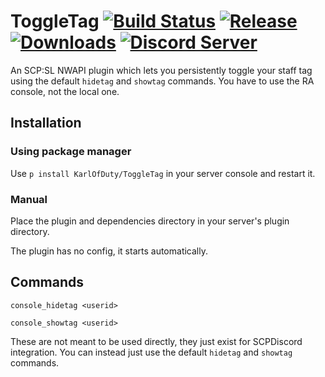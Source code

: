 # ToggleTag [![Build Status](https://jenkins.karlofduty.com/job/NWAPI/job/ToggleTag/job/master/badge/icon)](https://jenkins.karlofduty.com/blue/organizations/jenkins/NWAPI%2FToggleTag/activity) [![Release](https://img.shields.io/github/release/KarlofDuty/ToggleTag.svg)](https://github.com/KarlOfDuty/ToggleTag/releases) [![Downloads](https://img.shields.io/github/downloads/KarlOfDuty/ToggleTag/total.svg)](https://github.com/KarlOfDuty/ToggleTag/releases) [![Discord Server](https://img.shields.io/discord/430468637183442945.svg?label=discord)](https://discord.gg/C5qMvkj)

An SCP:SL NWAPI plugin which lets you persistently toggle your staff tag using the default `hidetag` and `showtag` commands. You have to use the RA console, not the local one.

## Installation

### Using package manager

Use `p install KarlOfDuty/ToggleTag` in your server console and restart it.

### Manual
Place the plugin and dependencies directory in your server's plugin directory.

The plugin has no config, it starts automatically.

## Commands

`console_hidetag <userid>`

`console_showtag <userid>`

These are not meant to be used directly, they just exist for SCPDiscord integration. You can instead just use the default `hidetag` and `showtag` commands.
